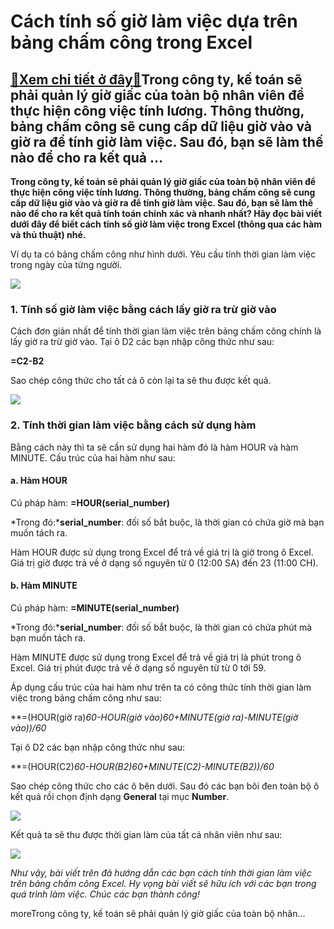 Cách tính số giờ làm việc dựa trên bảng chấm công trong Excel
=============================================================

[:gift:Xem chi tiết ở đây:gift:](https://hddtvn.com/cach-tinh-so-gio-lam-viec-dua-tren-bang-cham-cong-trong-excel/)Trong công ty, kế toán sẽ phải quản lý giờ giấc của toàn bộ nhân viên để thực hiện công việc tính lương. Thông thường, bảng chấm công sẽ cung cấp dữ liệu giờ vào và giờ ra để tính giờ làm việc. Sau đó, bạn sẽ làm thế nào để cho ra kết quả …
------------------------------------------------------------------------------------------------------------------------------------------------------------------------------------------------------------------------------------------------

**Trong công ty, kế toán sẽ phải quản lý giờ giấc của toàn bộ nhân viên để thực hiện công việc tính lương. Thông thường, bảng chấm công sẽ cung cấp dữ liệu giờ vào và giờ ra để tính giờ làm việc. Sau đó, bạn sẽ làm thế nào để cho ra kết quả tính toán chính xác và nhanh nhất? Hãy đọc bài viết dưới đây để biết cách** **tính số giờ làm việc trong Excel (thông qua các hàm và thủ thuật) nhé.**


Ví dụ ta có bảng chấm công như hình dưới. Yêu cầu tính thời gian làm việc trong ngày của từng người.


![](https://hddtvn.com/wp-content/uploads/2021/01/sT9HIdq.png)


### 1. Tính số giờ làm việc bằng cách lấy giờ ra trừ giờ vào


Cách đơn giản nhất để tính thời gian làm việc trên bảng chấm công chính là lấy giờ ra trừ giờ vào. Tại ô D2 các bạn nhập công thức như sau:


**=C2-B2**


Sao chép công thức cho tất cả ô còn lại ta sẽ thu được kết quả.


![](https://hddtvn.com/wp-content/uploads/2021/01/LiKS1q4.png)


### 2. Tính thời gian làm việc bằng cách sử dụng hàm


Bằng cách này thì ta sẽ cần sử dụng hai hàm đó là hàm HOUR và hàm MINUTE. Cấu trúc của hai hàm như sau:


#### a. Hàm HOUR


Cú pháp hàm: **=HOUR(serial\_number)**


*Trong đó:***serial\_number**: đối số bắt buộc, là thời gian có chứa giờ mà bạn muốn tách ra.


Hàm HOUR được sử dụng trong Excel để trả về giá trị là giờ trong ô Excel. Giá trị giờ được trả về ở dạng số nguyên từ 0 (12:00 SA) đến 23 (11:00 CH).


#### b. Hàm MINUTE


Cú pháp hàm: **=MINUTE(serial\_number)**


*Trong đó:***serial\_number**: đối số bắt buộc, là thời gian có chứa phút mà bạn muốn tách ra.


Hàm MINUTE được sử dụng trong Excel để trả về giá trị là phút trong ô Excel. Giá trị phút được trả về ở dạng số nguyên từ từ 0 tới 59.


Áp dụng cấu trúc của hai hàm như trên ta có công thức tính thời gian làm việc trong bảng chấm công như sau:


**=(HOUR(giờ ra)*60-HOUR(giờ vào)*60+MINUTE(giờ ra)-MINUTE(giờ vào))/60**


Tại ô D2 các bạn nhập công thức như sau:


**=(HOUR(C2)*60-HOUR(B2)*60+MINUTE(C2)-MINUTE(B2))/60**


Sao chép công thức cho các ô bên dưới. Sau đó các bạn bôi đen toàn bộ ô kết quả rồi chọn định dạng **General** tại mục **Number**.


![](https://hddtvn.com/wp-content/uploads/2021/01/uZ14O19.png)


Kết quả ta sẽ thu được thời gian làm của tất cả nhân viên như sau:


![](https://hddtvn.com/wp-content/uploads/2021/01/p50fzXG.png)


*Như vậy, bài viết trên đã hướng dẫn các bạn cách tính thời gian làm việc trên bảng chấm công Excel. Hy vọng bài viết sẽ hữu ích với các bạn trong quá trình làm việc. Chúc các bạn thành công!*


moreTrong công ty, kế toán sẽ phải quản lý giờ giấc của toàn bộ nhân…

